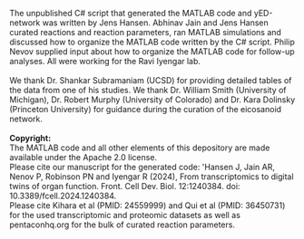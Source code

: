 The unpublished C# script that generated the MATLAB code and yED-network was written by Jens Hansen. Abhinav Jain and Jens Hansen curated reactions and reaction parameters, ran MATLAB simulations and discussed how to organize the MATLAB code written by the C# script. Philip Nevov supplied input about how to organize the MATLAB code for follow-up analyses. All were working for the Ravi Iyengar lab.<br>
<br>
We thank Dr. Shankar Subramaniam (UCSD) for providing detailed tables of the data from one of his studies. We thank Dr. William Smith (University of Michigan), Dr. Robert Murphy (University of Colorado) and Dr. Kara Dolinsky (Princeton University) for guidance during the curation of the eicosanoid network.<br>
<br>
<b>Copyright:</b><br>
The MATLAB code and all other elements of this depository are made available under the Apache 2.0 license.<br>
Please cite our manuscript for the generated code: 'Hansen J, Jain AR, Nenov P, Robinson PN and Iyengar R (2024), From transcriptomics to digital twins of organ function. Front. Cell Dev. Biol. 12:1240384. doi: 10.3389/fcell.2024.1240384.<br>
Please cite Kihara et al (PMID: 24559999) and Qui et al (PMID: 36450731) for the used transcriptomic and proteomic datasets as well as pentaconhq.org for the bulk of curated reaction parameters. 

